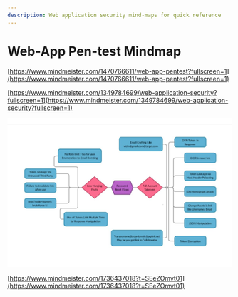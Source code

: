 ```yaml
---
description: Web application security mind-maps for quick reference
---
```


# **Web-App Pen-test Mindmap**

[https://www.mindmeister.com/1470766611/web-app-pentest?fullscreen=1](https://www.mindmeister.com/1470766611/web-app-pentest?fullscreen=1)

[https://www.mindmeister.com/1349784699/web-application-security?fullscreen=1](https://www.mindmeister.com/1349784699/web-application-security?fullscreen=1)

![Password Rest Functionality Flaws](<../attachments/image (24).png>)

[https://www.mindmeister.com/1736437018?t=SEeZOmvt01](https://www.mindmeister.com/1736437018?t=SEeZOmvt01)



